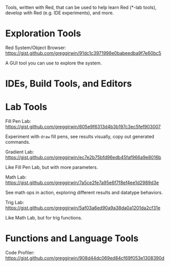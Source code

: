 Tools, written with Red, that can be used to help learn Red (*-lab tools), develop with Red (e.g. IDE experiments), and more.

# Exploration Tools
Red System/Object Browser: https://gist.github.com/greggirwin/91dc1c3971998e0babeedba9f7e60bc5

A GUI tool you can use to explore the system.

# IDEs, Build Tools, and Editors


# Lab Tools

Fill Pen Lab: https://gist.github.com/greggirwin/605e9f6313d4b3b197c3ec5fef903007

Experiment with `draw` fill pens, see results visually, copy out generated commands.

Gradient Lab: https://gist.github.com/greggirwin/ec7e2b75bfd96edb45faf966a9e8016b

Like Fill Pen Lab, but with more parameters.

Math Lab: https://gist.github.com/greggirwin/7a5ce2fe7a95e6f7f8ef4ee1d2989d3e

See math ops in action, exploring different results and datatype behaviors.

Trig Lab: https://gist.github.com/greggirwin/5af03a6ed90a9a38da0a1201da2cf31e

Like Math Lab, but for trig functions.

# Functions and Language Tools

Code Profiler: https://gist.github.com/greggirwin/908d44dc069ed84cf69f053e1308390d
